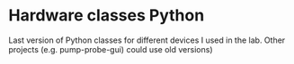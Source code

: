 # Hardware classes Python
 Last version of Python classes for different devices I used in the lab. Other projects (e.g. pump-probe-gui) could use old versions)
